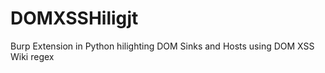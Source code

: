 DOMXSSHiligjt
=============

Burp Extension in Python hilighting DOM Sinks and Hosts using DOM XSS Wiki regex
